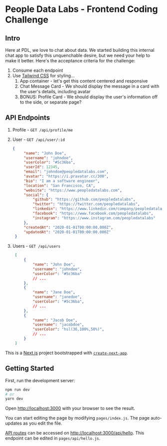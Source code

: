 # People Data Labs -  Frontend Coding Challenge

## Intro

Here at PDL, we love to chat about data. We started building this internal chat app to satisfy this unquenchable desire, but we need your help to make it better. Here's the acceptance criteria for the challenge:

1. Consume each endpoint
2. Use [Tailwind CSS](https://tailwindcss.com) for styling... 
   1. App container - let's get this content centered and responsive
   2. Chat Message Card - We should display the message in a card with the user's details, including avatar
   3. BONUS: Profile Card - We should display the user's information off to the side, or separate page?


## API Endpoints

1. Profile - `GET /api/profile/me`
2. User - `GET /api/user/:id`
   
   ```json
   {
        "name": "John Doe",
        "username": "johndoe",
        "userColor": "#5c36ba",
        "userId": 12345,
        "email": "johndoe@peopledatalabs.com",
        "avatar": "https://i.pravatar.cc/300",
        "bio": "I am a software engineer",
        "location": "San Francisco, CA",
        "website": "https://www.peopledatalabs.com",
        "social": {
            "github": "https://github.com/peopledatalabs",
            "twitter": "https://twitter.com/peopledatalabs",
            "linkedin": "https://www.linkedin.com/company/peopledatalabs",
            "facebook": "https://www.facebook.com/peopledatalabs",
            "instagram": "https://www.instagram.com/peopledatalabs"
        },
        "createdAt": "2020-01-01T00:00:00.000Z",
        "updatedAt": "2020-01-01T00:00:00.000Z"
    }
   ```

3. Users - `GET /api/users`
   
   ```json
    [
        {
            "name": "John Doe",
            "username": "johndoe",
            "userColor": "#5c36ba"
            // ...
        },
        {
            "name": "Jane Doe",
            "username": "janedoe",
            "userColor": "#5c36ba",
            // ...
        },
        {
            "name": "Jacob Doe",
            "username": "jacobdoe",
            "userColor": "hsl(36,100%,50%)",
            // ...
        }
    ]
   ```



This is a [Next.js](https://nextjs.org/) project bootstrapped with [`create-next-app`](https://github.com/vercel/next.js/tree/canary/packages/create-next-app).

## Getting Started

First, run the development server:

```bash
npm run dev
# or
yarn dev
```

Open [http://localhost:3000](http://localhost:3000) with your browser to see the result.

You can start editing the page by modifying `pages/index.js`. The page auto-updates as you edit the file.

[API routes](https://nextjs.org/docs/api-routes/introduction) can be accessed on [http://localhost:3000/api/hello](http://localhost:3000/api/hello). This endpoint can be edited in `pages/api/hello.js`.

